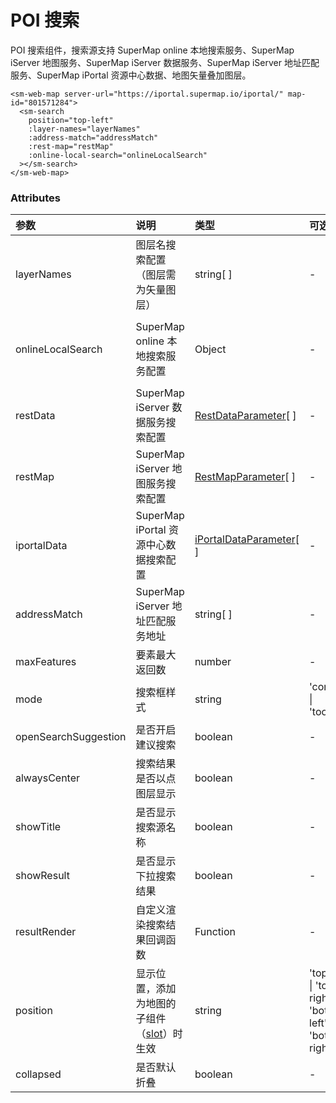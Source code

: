 # POI 搜索

POI 搜索组件，搜索源支持 SuperMap online 本地搜索服务、SuperMap iServer 地图服务、SuperMap iServer 数据服务、SuperMap iServer 地址匹配服务、SuperMap iPortal 资源中心数据、地图矢量叠加图层。

<sm-iframe src="https://iclient.supermap.io/examples/component/components_search_vue.html"></sm-iframe>

```vue
<sm-web-map server-url="https://iportal.supermap.io/iportal/" map-id="801571284">
  <sm-search
    position="top-left"
    :layer-names="layerNames"
    :address-match="addressMatch"
    :rest-map="restMap"
    :online-local-search="onlineLocalSearch"
  ></sm-search>
</sm-web-map>
```

### Attributes

| 参数                 | 说明                                                                            | 类型                                                                                 | 可选值                                                       | 默认值                           |
| :------------------- | :------------------------------------------------------------------------------ | :----------------------------------------------------------------------------------- | :----------------------------------------------------------- | :------------------------------- |
| layerNames           | 图层名搜索配置（图层需为矢量图层）                                                  | string[ ]                                                                            | -                                                            | -                                |
| onlineLocalSearch    | SuperMap online 本地搜索服务配置                                            | Object                                                                               | -                                                            | { enable: true, city: '北京市' } |
| restData             | SuperMap iServer 数据服务搜索配置                                               | [RestDataParameter](/zh/api/common-types/common-types.md#restdataparameter)[ ]       | -                                                            | -                                |
| restMap              | SuperMap iServer 地图服务搜索配置                                               | [RestMapParameter](/zh/api/common-types/common-types.md#restmapparameter)[ ]         | -                                                            | -                                |
| iportalData          | SuperMap iPortal 资源中心数据搜索配置                                           | [iPortalDataParameter](/zh/api/common-types/common-types.md#iportaldataparameter)[ ] | -                                                            | -                                |
| addressMatch         | SuperMap iServer 地址匹配服务地址                                               | string[ ]                                                                            | -                                                            | -                                |
| maxFeatures          | 要素最大返回数                                                                  | number                                                                               | -                                                            | 8                                |
| mode                 | 搜索框样式                                                                      | string                                                                               | 'control' \| 'toolBar'                                       | 'control'                        |
| openSearchSuggestion | 是否开启建议搜索                                                                | boolean                                                                              | -                                                            | false                            |
| alwaysCenter         | 搜索结果是否以点图层显示                                                        | boolean                                                                              | -                                                            | true                             |
| showTitle            | 是否显示搜索源名称                                                              | boolean                                                                              | -                                                            | true                             |
| showResult           | 是否显示下拉搜索结果                                                            | boolean                                                                              | -                                                            | true                             |
| resultRender         | 自定义渲染搜索结果回调函数                                                      | Function                                                                             | -                                                            | -                                |
| position             | 显示位置，添加为地图的子组件（[slot](https://cn.vuejs.org/v2/api/#slot)）时生效 | string                                                                               | 'top-left' \| 'top-right' \| 'bottom-left' \| 'bottom-right' | 'top-left'                       |
| collapsed            | 是否默认折叠                                                                    | boolean                                                                              | -                                                            | false                            |

